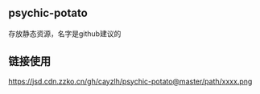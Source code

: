## psychic-potato
存放静态资源，名字是github建议的

## 链接使用
https://jsd.cdn.zzko.cn/gh/cayzlh/psychic-potato@master/path/xxxx.png

